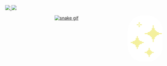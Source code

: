 <div>
  <a href="[https://github.com/polluxastre](https://github.com/polluxastre)"> 
  <img height="170em" src="https://github-readme-stats.vercel.app/api?username=polluxastre&show_icons=true&theme=radical&include_all_commits=true&count_private=true"/>
  <img height="150em" src="https://github-readme-stats.vercel.app/api/top-langs/?username=polluxastre&layout=compact&langs_count=16&theme=radical"/>
</div>
  
  <div align="center" style="display: inline_block"><div align="center" style="display: inline_block">

  ![snake gif](https://github.com/polluxastre/polluxastre/blob/output/github-contribution-grid-snake.svg) <img align="right" alt="star-gif" height="150" style="border-radius:50px;" src="giphy.gif?width=150&height=150">

